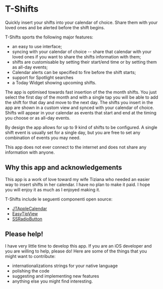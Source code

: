 # T-Shifts

Quickly insert your shifts into your calendar of choice. Share them with your loved ones and be alerted before the shift begins.

T-Shifts sports the following major features:

- an easy to use interface;
- syncing with your calendar of choice -- share that calendar with your loved ones if you want to share the shifts information with them;
- shifts are customisable by setting their start/end time or by setting them as all-day events;
- Calendar alerts can be specified to fire before the shift starts;
- support for Spotlight searches
- a Today Widget showing upcoming shifts.

The app is optimised towards fast insertion of the the month shifts. You just select the first day of the month and with a single tap you will be able to add the shift for that day and move to the next day. The shifts you insert in the app are shown in a custom view and synced with your calendar of choice. Shifts will appear in your calendar as events that start and end at the timing you choose or as all-day events.

By design the app allows for up to 9 kind of shifts to be configured. A single shift event is usually set for a single day, but you are free to set any combination of events you may need.

This app does not ever connect to the internet and does not share any information with anyone.


## Why this app and acknowledgements

This app is a work of love toward my wife Tiziana who needed an easier way to insert shifts in her calendar. 
I have no plan to make it paid. I hope you will enjoy it as much as I enjoyed making it.

T-Shifts include le seguenti componenti open source:	

- [JTAppleCalendar](https://github.com/patchthecode/JTAppleCalendar)
- [EasyTipView](https://github.com/teodorpatras/EasyTipView)
- [SSRadioButton](https://github.com/shamasshahid/SSRadioButtonsController)


## Please help!

I have very little time to develop this app. If you are an iOS developer and you are willing to help, please do! Here are some of the things that you might want to contribute:

- internationalizations strings for your native language
- polishing the code
- suggesting and implementing new features
- anything else you might find interesting.




